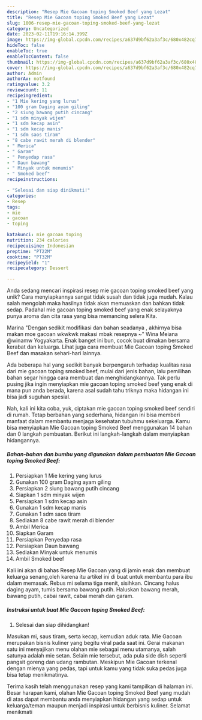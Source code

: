 ```yaml
---
description: "Resep Mie Gacoan toping Smoked Beef yang Lezat"
title: "Resep Mie Gacoan toping Smoked Beef yang Lezat"
slug: 1006-resep-mie-gacoan-toping-smoked-beef-yang-lezat
category: Uncategorized
date: 2023-02-11T19:16:14.399Z
image: https://img-global.cpcdn.com/recipes/a637d9bf62a3af3c/680x482cq70/mie-gacoan-toping-smoked-beef-foto-resep-utama.jpg
hideToc: false
enableToc: true
enableTocContent: false
thumbnail: https://img-global.cpcdn.com/recipes/a637d9bf62a3af3c/680x482cq70/mie-gacoan-toping-smoked-beef-foto-resep-utama.jpg
cover: https://img-global.cpcdn.com/recipes/a637d9bf62a3af3c/680x482cq70/mie-gacoan-toping-smoked-beef-foto-resep-utama.jpg
author: Admin
authorAv: notfound
ratingvalue: 3.2
reviewcount: 11
recipeingredient:
- "1 Mie kering yang lurus"
- "100 gram Daging ayam giling"
- "2 siung bawang putih cincang"
- "1 sdm minyak wijen"
- "1 sdm kecap asin"
- "1 sdm kecap manis"
- "1 sdm saos tiram"
- "8 cabe rawit merah di blender"
- " Merica"
- " Garam"
- " Penyedap rasa"
- " Daun bawang"
- " Minyak untuk menumis"
- " Smoked beef"
recipeinstructions:

- "Selesai dan siap dinikmati!"
categories:
- Resep
tags:
- mie
- gacoan
- toping

katakunci: mie gacoan toping 
nutrition: 234 calories
recipecuisine: Indonesian
preptime: "PT22M"
cooktime: "PT32M"
recipeyield: "1"
recipecategory: Dessert

---
```





Anda sedang mencari inspirasi resep mie gacoan toping smoked beef yang unik? Cara menyiapkannya sangat tidak susah dan tidak juga mudah. Kalau salah mengolah maka hasilnya tidak akan memuaskan dan bahkan tidak sedap. Padahal mie gacoan toping smoked beef yang enak selayaknya punya aroma dan cita rasa yang bisa memancing selera Kita.





Marina &#34;Dengan sedikit modifikasi dan bahan seadanya , akhirnya bisa makan moe gacoan wkwkwk makasi mbak resepnya ~&#34; Wina Meiana @winamw Yogyakarta. Enak banget ini bun, cocok buat dimakan bersama kerabat dan keluarga. Lihat juga cara membuat Mie Gacoan toping Smoked Beef dan masakan sehari-hari lainnya.

Ada beberapa hal yang sedikit banyak berpengaruh terhadap kualitas rasa dari mie gacoan toping smoked beef, mulai dari jenis bahan, lalu pemilihan bahan segar hingga cara membuat dan menghidangkannya. Tak perlu pusing jika ingin menyiapkan mie gacoan toping smoked beef yang enak di mana pun anda berada, karena asal sudah tahu triknya maka hidangan ini bisa jadi suguhan spesial.






Nah, kali ini kita coba, yuk, ciptakan mie gacoan toping smoked beef sendiri di rumah. Tetap berbahan yang sederhana, hidangan ini bisa memberi manfaat dalam membantu menjaga kesehatan tubuhmu sekeluarga. Kamu bisa menyiapkan Mie Gacoan toping Smoked Beef menggunakan 14 bahan dan 0 langkah pembuatan. Berikut ini langkah-langkah dalam menyiapkan hidangannya.

<!--inarticleads1-->

##### Bahan-bahan dan bumbu yang digunakan dalam pembuatan Mie Gacoan toping Smoked Beef:

1. Persiapkan 1 Mie kering yang lurus
1. Gunakan 100 gram Daging ayam giling
1. Persiapkan 2 siung bawang putih cincang
1. Siapkan 1 sdm minyak wijen
1. Persiapkan 1 sdm kecap asin
1. Gunakan 1 sdm kecap manis
1. Gunakan 1 sdm saos tiram
1. Sediakan 8 cabe rawit merah di blender
1. Ambil  Merica
1. Siapkan  Garam
1. Persiapkan  Penyedap rasa
1. Persiapkan  Daun bawang
1. Sediakan  Minyak untuk menumis
1. Ambil  Smoked beef


Kali ini akan di bahas Resep Mie Gacoan yang di jamin enak dan membuat keluarga senang,oleh karena itu artikel ini di buat untuk membantu para ibu dalam memasak. Rebus mi selama tiga menit, sisihkan. Cincang halus daging ayam, tumis bersama bawang putih. Haluskan bawang merah, bawang putih, cabai rawit, cabai merah dan garam. 

<!--inarticleads2-->

##### Instruksi untuk buat Mie Gacoan toping Smoked Beef:


1. Selesai dan siap dihidangkan!

Masukan mi, saus tiram, serta kecap, kemudian aduk rata. Mie Gacoan merupakan bisnis kuliner yang begitu viral pada saat ini. Gerai makanan satu ini menyajikan menu olahan mie sebagai menu utamanya, salah satunya adalah mie setan. Selain mie tersebut, ada pula side dish seperti pangsit goreng dan udang rambutan. Meskipun Mie Gacoan terkenal dengan mienya yang pedas, tapi untuk kamu yang tidak suka pedas juga bisa tetap menikmatinya. 

Terima kasih telah menggunakan resep yang kami tampilkan di halaman ini. Besar harapan kami, olahan Mie Gacoan toping Smoked Beef yang mudah di atas dapat membantu anda menyiapkan hidangan yang sedap untuk keluarga/teman maupun menjadi inspirasi untuk berbisnis kuliner. Selamat menikmati

